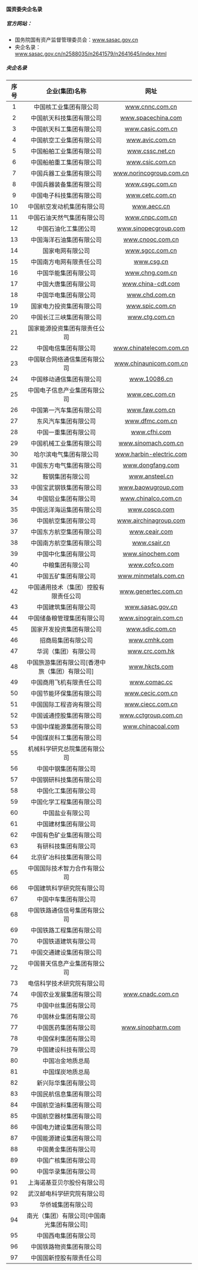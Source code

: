 
#### 国资委央企名录

##### 官方网站：
* 国务院国有资产监督管理委员会：www.sasac.gov.cn
* 央企名录：www.sasac.gov.cn/n2588035/n2641579/n2641645/index.html

##### 央企名录
| 序号 | 企业(集团)名称 | 网址 |
| :-----: | :-----: | :-----: |
| 1 | 中国核工业集团有限公司 | www.cnnc.com.cn |
| 2 | 中国航天科技集团有限公司 | www.spacechina.com |
| 3 | 中国航天科工集团有限公司 | www.casic.com.cn |
| 4 | 中国航空工业集团有限公司 | www.avic.com.cn |
| 5 | 中国船舶工业集团有限公司 | www.cssc.net.cn |
| 6 | 中国船舶重工集团有限公司 | www.csic.com.cn |
| 7 | 中国兵器工业集团有限公司 | www.norincogroup.com.cn |
| 8 | 中国兵器装备集团有限公司 | www.csgc.com.cn |
| 9 | 中国电子科技集团有限公司 | www.cetc.com.cn |
| 10 | 中国航空发动机集团有限公司 | www.aecc.cn |
| 11 | 中国石油天然气集团有限公司 | www.cnpc.com.cn |
| 12 | 中国石油化工集团公司 | www.sinopecgroup.com |
| 13 | 中国海洋石油集团有限公司 | www.cnooc.com.cn |
| 14 | 国家电网有限公司 | www.sgcc.com.cn |
| 15 | 中国南方电网有限责任公司 | www.csg.cn |
| 16 | 中国华能集团有限公司 | www.chng.com.cn |
| 17 | 中国大唐集团有限公司 | www.china-cdt.com |
| 18 | 中国华电集团有限公司 | www.chd.com.cn |
| 19 | 国家电力投资集团有限公司 | www.spic.com.cn |
| 20 | 中国长江三峡集团有限公司 | www.ctg.com.cn |
| 21 | 国家能源投资集团有限责任公司 |  |
| 22 | 中国电信集团有限公司 | www.chinatelecom.com.cn |
| 23 | 中国联合网络通信集团有限公司 | www.chinaunicom.com.cn |
| 24 | 中国移动通信集团有限公司 | www.10086.cn |
| 25 | 中国电子信息产业集团有限公司 | www.cec.com.cn |
| 26 | 中国第一汽车集团有限公司 | www.faw.com.cn |
| 27 | 东风汽车集团有限公司 | www.dfmc.com.cn |
| 28 | 中国一重集团有限公司 | www.cfhi.com |
| 29 | 中国机械工业集团有限公司 | www.sinomach.com.cn |
| 30 | 哈尔滨电气集团有限公司 | www.harbin-electric.com |
| 31 | 中国东方电气集团有限公司 | www.dongfang.com |
| 32 | 鞍钢集团有限公司 | www.ansteel.cn |
| 33 | 中国宝武钢铁集团有限公司	| www.baowugroup.com |
| 34 | 中国铝业集团有限公司 | www.chinalco.com.cn |
| 35 | 中国远洋海运集团有限公司 | www.cosco.com |
| 36 | 中国航空集团有限公司 | www.airchinagroup.com |
| 37 | 中国东方航空集团有限公司 | www.ceair.com |
| 38 | 中国南方航空集团有限公司 | www.csair.cn |
| 39 | 中国中化集团有限公司 | www.sinochem.com |
| 40 | 中粮集团有限公司 | www.cofco.com |
| 41 | 中国五矿集团有限公司 | www.minmetals.com.cn |
| 42 | 中国通用技术（集团）控股有限责任公司 | www.genertec.com.cn |
| 43 | 中国建筑集团有限公司 | www.sasac.gov.cn |
| 44 | 中国储备粮管理集团有限公司 | www.sinograin.com.cn |
| 45 | 国家开发投资集团有限公司 | www.sdic.com.cn | 		
| 46 | 招商局集团有限公司 | www.cmhk.com |
| 47 | 华润（集团）有限公司 | www.crc.com.hk |
| 48 | 中国旅游集团有限公司[香港中旅（集团）有限公司] | www.hkcts.com |
| 49 | 中国商用飞机有限责任公司 | www.comac.cc |		 	 
| 50 | 中国节能环保集团有限公司 | www.cecic.com.cn |
| 51 | 中国国际工程咨询有限公司 | www.ciecc.com.cn |
| 52 | 中国诚通控股集团有限公司 | www.cctgroup.com.cn |
| 53 | 中国中煤能源集团有限公司 | www.chinacoal.com |
| 54 | 中国煤炭科工集团有限公司 |  |
| 55 | 机械科学研究总院集团有限公司 |  |
| 56 | 中国中钢集团有限公司 |  |
| 57 | 中国钢研科技集团有限公司 |  |
| 58 | 中国化工集团有限公司 |  |
| 59 | 中国化学工程集团有限公司 |  |
| 60 | 中国盐业有限公司 |  |
| 61 | 中国建材集团有限公司 |  |
| 62 | 中国有色矿业集团有限公司 |  |
| 63 | 有研科技集团有限公司 |  |
| 64 | 北京矿冶科技集团有限公司 |  |
| 65 | 中国国际技术智力合作有限公司 |  |
| 66 | 中国建筑科学研究院有限公司 |  |
| 67 | 中国中车集团有限公司 |  |
| 68 | 中国铁路通信信号集团有限公司 |  |
| 69 | 中国铁路工程集团有限公司 |  |
| 70 | 中国铁道建筑有限公司 |  |
| 71 | 中国交通建设集团有限公司 |  |
| 72 | 中国普天信息产业集团有限公司 |  |
| 73 | 电信科学技术研究院有限公司 |  |
| 74 | 中国农业发展集团有限公司 | www.cnadc.com.cn |
| 75 | 中国中丝集团有限公司 |  |
| 76 | 中国林业集团有限公司 |  |
| 77 | 中国医药集团有限公司 | www.sinopharm.com |
| 78 | 中国保利集团有限公司 |  |
| 79 | 中国建设科技有限公司 |  |
| 80 | 中国冶金地质总局 |  |
| 81 | 中国煤炭地质总局 |  |
| 82 | 新兴际华集团有限公司 |  |
| 83 | 中国民航信息集团有限公司 |  |
| 84 | 中国航空油料集团有限公司 |  |
| 85 | 中国航空器材集团有限公司 |  |
| 86 | 中国电力建设集团有限公司 |  |
| 87 | 中国能源建设集团有限公司 |  |
| 88 | 中国黄金集团有限公司 |  |
| 89 | 中国广核集团有限公司 |  |
| 90 | 中国华录集团有限公司 |  |
| 91 | 上海诺基亚贝尔股份有限公司 |  |
| 92 | 武汉邮电科学研究院有限公司 |  |
| 93 | 华侨城集团有限公司 |  |
| 94 | 南光（集团）有限公司[中国南光集团有限公司] |  |
| 95 | 中国西电集团有限公司 |  |
| 96 | 中国铁路物资集团有限公司 |  |
| 97 | 中国国新控股有限责任公司 |  |
